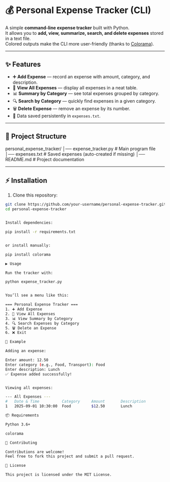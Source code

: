 # 💰 Personal Expense Tracker (CLI)

A simple **command-line expense tracker** built with Python.  
It allows you to **add, view, summarize, search, and delete expenses** stored in a text file.  
Colored outputs make the CLI more user-friendly (thanks to [Colorama](https://pypi.org/project/colorama/)).

---

## ✨ Features

- ➕ **Add Expense** — record an expense with amount, category, and description.  
- 📜 **View All Expenses** — display all expenses in a neat table.  
- 📊 **Summary by Category** — see total expenses grouped by category.  
- 🔍 **Search by Category** — quickly find expenses in a given category.  
- 🗑️ **Delete Expense** — remove an expense by its number.  
- 💾 Data saved persistently in `expenses.txt`.

---

## 📂 Project Structure

personal_expense_tracker/
│── expense_tracker.py # Main program file
│── expenses.txt # Saved expenses (auto-created if missing)
│── README.md # Project documentation


---

## ⚡ Installation

1. Clone this repository:

```bash
git clone https://github.com/your-username/personal-expense-tracker.git
cd personal-expense-tracker


Install dependencies:

pip install -r requirements.txt


or install manually:

pip install colorama

▶️ Usage

Run the tracker with:

python expense_tracker.py


You’ll see a menu like this:

=== Personal Expense Tracker ===
1. ➕ Add Expense
2. 📜 View All Expenses
3. 📊 View Summary by Category
4. 🔍 Search Expenses by Category
5. 🗑️ Delete an Expense
6. ❌ Exit

📝 Example

Adding an expense:

Enter amount: 12.50
Enter category (e.g., Food, Transport): Food
Enter description: Lunch
✅ Expense added successfully!


Viewing all expenses:

--- All Expenses ---
#   Date & Time          Category     Amount       Description
1   2025-09-01 10:30:00  Food         $12.50       Lunch

📦 Requirements

Python 3.6+

colorama

🤝 Contributing

Contributions are welcome!
Feel free to fork this project and submit a pull request.

📜 License

This project is licensed under the MIT License.